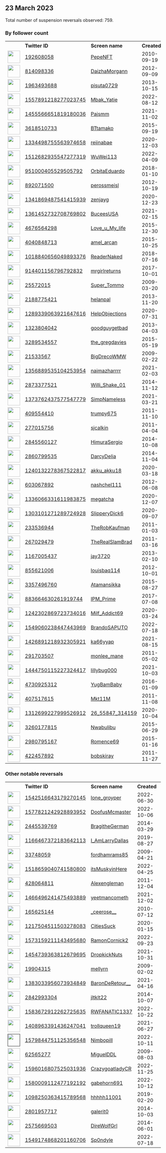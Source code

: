 
## 23 March 2023
Total number of suspension reversals observed: 759.

### By follower count
<table><tr><th></th><th align="left">Twitter ID</th><th align="left">Screen name</th>
<th align="left">Created</th><th align="left">Status</th><th align="left">Suspended</th><th align="left">Followers</th>
<tr><td><a href="https://pbs.twimg.com/profile_images/1477061966317461504/WUzVJE-U_normal.jpg"><img src="https://pbs.twimg.com/profile_images/1477061966317461504/WUzVJE-U_normal.jpg" width="40px" height="40px" align="center"/></a></td><td><a href="https://twitter.com/intent/user?user_id=192608058">192608058</a></td><td><a href="https://twitter.com/PepeNFT">PepeNFT</a></td><td>2010-09-19</td><td align="center"></td><td>2022-02-23</td><td>1630909</td></tr>
<tr><td><a href="https://pbs.twimg.com/profile_images/1630306755816345600/8Hio8GfF_normal.jpg"><img src="https://pbs.twimg.com/profile_images/1630306755816345600/8Hio8GfF_normal.jpg" width="40px" height="40px" align="center"/></a></td><td><a href="https://twitter.com/intent/user?user_id=814098336">814098336</a></td><td><a href="https://twitter.com/DaizhaMorgann">DaizhaMorgann</a></td><td>2012-09-09</td><td align="center"></td><td></td><td>385448</td></tr>
<tr><td><a href="https://pbs.twimg.com/profile_images/1355027913763024898/jFRhb3UI_normal.jpg"><img src="https://pbs.twimg.com/profile_images/1355027913763024898/jFRhb3UI_normal.jpg" width="40px" height="40px" align="center"/></a></td><td><a href="https://twitter.com/intent/user?user_id=1963493688">1963493688</a></td><td><a href="https://twitter.com/pisuta0729">pisuta0729</a></td><td>2013-10-15</td><td align="center"></td><td>2023-02-03</td><td>85961</td></tr>
<tr><td><a href="https://pbs.twimg.com/profile_images/1574538150667440128/TUQFkak__normal.jpg"><img src="https://pbs.twimg.com/profile_images/1574538150667440128/TUQFkak__normal.jpg" width="40px" height="40px" align="center"/></a></td><td><a href="https://twitter.com/intent/user?user_id=1557891218277023745">1557891218277023745</a></td><td><a href="https://twitter.com/Mbak_Yatie">Mbak_Yatie</a></td><td>2022-08-12</td><td align="center">🔒</td><td>2023-01-07</td><td>84401</td></tr>
<tr><td><a href="https://pbs.twimg.com/profile_images/1637107429790867456/9o19xAWv_normal.jpg"><img src="https://pbs.twimg.com/profile_images/1637107429790867456/9o19xAWv_normal.jpg" width="40px" height="40px" align="center"/></a></td><td><a href="https://twitter.com/intent/user?user_id=1455566651819180036">1455566651819180036</a></td><td><a href="https://twitter.com/Pajsmm">Pajsmm</a></td><td>2021-11-02</td><td align="center"></td><td>2022-08-15</td><td>58827</td></tr>
<tr><td><a href="https://pbs.twimg.com/profile_images/1585459670021382145/Gr_bE9SG_normal.jpg"><img src="https://pbs.twimg.com/profile_images/1585459670021382145/Gr_bE9SG_normal.jpg" width="40px" height="40px" align="center"/></a></td><td><a href="https://twitter.com/intent/user?user_id=3618510733">3618510733</a></td><td><a href="https://twitter.com/BTtamako">BTtamako</a></td><td>2015-09-19</td><td align="center"></td><td>2023-02-15</td><td>56493</td></tr>
<tr><td><a href="https://pbs.twimg.com/profile_images/1640862967930449920/CZd_wWeP_normal.jpg"><img src="https://pbs.twimg.com/profile_images/1640862967930449920/CZd_wWeP_normal.jpg" width="40px" height="40px" align="center"/></a></td><td><a href="https://twitter.com/intent/user?user_id=1334498755563974658">1334498755563974658</a></td><td><a href="https://twitter.com/reiinabae">reiinabae</a></td><td>2020-12-03</td><td align="center"></td><td>2023-01-06</td><td>44986</td></tr>
<tr><td><a href="https://pbs.twimg.com/profile_images/1517222273039708161/98wNOFut_normal.jpg"><img src="https://pbs.twimg.com/profile_images/1517222273039708161/98wNOFut_normal.jpg" width="40px" height="40px" align="center"/></a></td><td><a href="https://twitter.com/intent/user?user_id=1512682935547277319">1512682935547277319</a></td><td><a href="https://twitter.com/WuWei113">WuWei113</a></td><td>2022-04-09</td><td align="center"></td><td>2022-04-27</td><td>36935</td></tr>
<tr><td><a href="https://pbs.twimg.com/profile_images/1393968764178345986/IUagssHz_normal.jpg"><img src="https://pbs.twimg.com/profile_images/1393968764178345986/IUagssHz_normal.jpg" width="40px" height="40px" align="center"/></a></td><td><a href="https://twitter.com/intent/user?user_id=951000405529505792">951000405529505792</a></td><td><a href="https://twitter.com/OrbitaEduardo">OrbitaEduardo</a></td><td>2018-01-10</td><td align="center"></td><td></td><td>23560</td></tr>
<tr><td><a href="https://pbs.twimg.com/profile_images/1013074744957120513/IOOdNBJn_normal.jpg"><img src="https://pbs.twimg.com/profile_images/1013074744957120513/IOOdNBJn_normal.jpg" width="40px" height="40px" align="center"/></a></td><td><a href="https://twitter.com/intent/user?user_id=892071500">892071500</a></td><td><a href="https://twitter.com/perossmeisl">perossmeisl</a></td><td>2012-10-19</td><td align="center"></td><td></td><td>20300</td></tr>
<tr><td><a href="https://pbs.twimg.com/profile_images/1653535350122336262/JJ2iPOUS_normal.jpg"><img src="https://pbs.twimg.com/profile_images/1653535350122336262/JJ2iPOUS_normal.jpg" width="40px" height="40px" align="center"/></a></td><td><a href="https://twitter.com/intent/user?user_id=1341869487541415939">1341869487541415939</a></td><td><a href="https://twitter.com/zenjayg">zenjayg</a></td><td>2020-12-23</td><td align="center"></td><td></td><td>19990</td></tr>
<tr><td><a href="https://pbs.twimg.com/profile_images/1593601843564888069/VD7avIMC_normal.jpg"><img src="https://pbs.twimg.com/profile_images/1593601843564888069/VD7avIMC_normal.jpg" width="40px" height="40px" align="center"/></a></td><td><a href="https://twitter.com/intent/user?user_id=1361452732708769802">1361452732708769802</a></td><td><a href="https://twitter.com/BuceesUSA">BuceesUSA</a></td><td>2021-02-15</td><td align="center"></td><td>2022-11-24</td><td>18318</td></tr>
<tr><td><a href="https://pbs.twimg.com/profile_images/1634019529193041920/vIXskIws_normal.jpg"><img src="https://pbs.twimg.com/profile_images/1634019529193041920/vIXskIws_normal.jpg" width="40px" height="40px" align="center"/></a></td><td><a href="https://twitter.com/intent/user?user_id=4676564298">4676564298</a></td><td><a href="https://twitter.com/Love_u_My_life">Love_u_My_life</a></td><td>2015-12-30</td><td align="center"></td><td></td><td>16794</td></tr>
<tr><td><a href="https://pbs.twimg.com/profile_images/1638536412222898177/wJLrMK-R_normal.jpg"><img src="https://pbs.twimg.com/profile_images/1638536412222898177/wJLrMK-R_normal.jpg" width="40px" height="40px" align="center"/></a></td><td><a href="https://twitter.com/intent/user?user_id=4040848713">4040848713</a></td><td><a href="https://twitter.com/amel_arcan">amel_arcan</a></td><td>2015-10-25</td><td align="center">👋</td><td>2022-05-31</td><td>15723</td></tr>
<tr><td><a href="https://pbs.twimg.com/profile_images/1323276491535261697/0UlKvuK3_normal.jpg"><img src="https://pbs.twimg.com/profile_images/1323276491535261697/0UlKvuK3_normal.jpg" width="40px" height="40px" align="center"/></a></td><td><a href="https://twitter.com/intent/user?user_id=1018840656049893376">1018840656049893376</a></td><td><a href="https://twitter.com/ReaderNaked">ReaderNaked</a></td><td>2018-07-16</td><td align="center"></td><td>2023-02-02</td><td>14184</td></tr>
<tr><td><a href="https://pbs.twimg.com/profile_images/1564447874125283329/-9nBxQ5__normal.jpg"><img src="https://pbs.twimg.com/profile_images/1564447874125283329/-9nBxQ5__normal.jpg" width="40px" height="40px" align="center"/></a></td><td><a href="https://twitter.com/intent/user?user_id=914401156796792832">914401156796792832</a></td><td><a href="https://twitter.com/mrgirlreturns">mrgirlreturns</a></td><td>2017-10-01</td><td align="center"></td><td>2023-03-21</td><td>13851</td></tr>
<tr><td><a href="https://pbs.twimg.com/profile_images/683639369522089984/kQEdX2Ne_normal.png"><img src="https://pbs.twimg.com/profile_images/683639369522089984/kQEdX2Ne_normal.png" width="40px" height="40px" align="center"/></a></td><td><a href="https://twitter.com/intent/user?user_id=25572015">25572015</a></td><td><a href="https://twitter.com/Super_Tommo">Super_Tommo</a></td><td>2009-03-20</td><td align="center"></td><td>2022-12-21</td><td>13374</td></tr>
<tr><td><a href="https://pbs.twimg.com/profile_images/1659892379954954244/6Xt2YlDN_normal.jpg"><img src="https://pbs.twimg.com/profile_images/1659892379954954244/6Xt2YlDN_normal.jpg" width="40px" height="40px" align="center"/></a></td><td><a href="https://twitter.com/intent/user?user_id=2188775421">2188775421</a></td><td><a href="https://twitter.com/helanpal">helanpal</a></td><td>2013-11-20</td><td align="center">👋</td><td>2023-02-06</td><td>13114</td></tr>
<tr><td><a href="https://pbs.twimg.com/profile_images/1570437264240672768/alsRz3ff_normal.jpg"><img src="https://pbs.twimg.com/profile_images/1570437264240672768/alsRz3ff_normal.jpg" width="40px" height="40px" align="center"/></a></td><td><a href="https://twitter.com/intent/user?user_id=1289339063921647616">1289339063921647616</a></td><td><a href="https://twitter.com/HelpObjections">HelpObjections</a></td><td>2020-07-31</td><td align="center">🔒</td><td>2022-09-21</td><td>11700</td></tr>
<tr><td><a href="https://pbs.twimg.com/profile_images/1607941739607896065/yRfmVPOf_normal.jpg"><img src="https://pbs.twimg.com/profile_images/1607941739607896065/yRfmVPOf_normal.jpg" width="40px" height="40px" align="center"/></a></td><td><a href="https://twitter.com/intent/user?user_id=1323804042">1323804042</a></td><td><a href="https://twitter.com/goodguygetbad">goodguygetbad</a></td><td>2013-04-03</td><td align="center"></td><td>2023-02-04</td><td>11552</td></tr>
<tr><td><a href="https://pbs.twimg.com/profile_images/1017252198961557504/uH8RhwTM_normal.jpg"><img src="https://pbs.twimg.com/profile_images/1017252198961557504/uH8RhwTM_normal.jpg" width="40px" height="40px" align="center"/></a></td><td><a href="https://twitter.com/intent/user?user_id=3289534557">3289534557</a></td><td><a href="https://twitter.com/the_gregdavies">the_gregdavies</a></td><td>2015-05-19</td><td align="center"></td><td>2023-03-15</td><td>10551</td></tr>
<tr><td><a href="https://pbs.twimg.com/profile_images/1660927034380500992/ezPx20qP_normal.jpg"><img src="https://pbs.twimg.com/profile_images/1660927034380500992/ezPx20qP_normal.jpg" width="40px" height="40px" align="center"/></a></td><td><a href="https://twitter.com/intent/user?user_id=21533567">21533567</a></td><td><a href="https://twitter.com/BigDrecoWMW">BigDrecoWMW</a></td><td>2009-02-22</td><td align="center"></td><td>2023-02-06</td><td>10537</td></tr>
<tr><td><a href="https://pbs.twimg.com/profile_images/1567453649936482304/gIiSj9Z0_normal.jpg"><img src="https://pbs.twimg.com/profile_images/1567453649936482304/gIiSj9Z0_normal.jpg" width="40px" height="40px" align="center"/></a></td><td><a href="https://twitter.com/intent/user?user_id=1356889535104253954">1356889535104253954</a></td><td><a href="https://twitter.com/naimazharrrr">naimazharrrr</a></td><td>2021-02-03</td><td align="center"></td><td>2022-09-09</td><td>9469</td></tr>
<tr><td><a href="https://pbs.twimg.com/profile_images/1348275536754302977/hFaLycwT_normal.jpg"><img src="https://pbs.twimg.com/profile_images/1348275536754302977/hFaLycwT_normal.jpg" width="40px" height="40px" align="center"/></a></td><td><a href="https://twitter.com/intent/user?user_id=2873377521">2873377521</a></td><td><a href="https://twitter.com/Willi_Shake_01">Willi_Shake_01</a></td><td>2014-11-12</td><td align="center"></td><td>2023-01-19</td><td>9462</td></tr>
<tr><td><a href="https://pbs.twimg.com/profile_images/1594737714682744833/bLoe-0nG_normal.jpg"><img src="https://pbs.twimg.com/profile_images/1594737714682744833/bLoe-0nG_normal.jpg" width="40px" height="40px" align="center"/></a></td><td><a href="https://twitter.com/intent/user?user_id=1373762437577547779">1373762437577547779</a></td><td><a href="https://twitter.com/SimpNameless">SimpNameless</a></td><td>2021-03-21</td><td align="center"></td><td>2023-02-03</td><td>8251</td></tr>
<tr><td><a href="https://pbs.twimg.com/profile_images/1268219936058589185/DdWsib0r_normal.jpg"><img src="https://pbs.twimg.com/profile_images/1268219936058589185/DdWsib0r_normal.jpg" width="40px" height="40px" align="center"/></a></td><td><a href="https://twitter.com/intent/user?user_id=409554410">409554410</a></td><td><a href="https://twitter.com/trumpy675">trumpy675</a></td><td>2011-11-10</td><td align="center"></td><td></td><td>7557</td></tr>
<tr><td><a href="https://pbs.twimg.com/profile_images/1525088560017297408/8h003T-a_normal.jpg"><img src="https://pbs.twimg.com/profile_images/1525088560017297408/8h003T-a_normal.jpg" width="40px" height="40px" align="center"/></a></td><td><a href="https://twitter.com/intent/user?user_id=277015756">277015756</a></td><td><a href="https://twitter.com/sjcalkin">sjcalkin</a></td><td>2011-04-04</td><td align="center"></td><td>2023-03-03</td><td>7468</td></tr>
<tr><td><a href="https://pbs.twimg.com/profile_images/1651379140136771586/BPSCec13_normal.jpg"><img src="https://pbs.twimg.com/profile_images/1651379140136771586/BPSCec13_normal.jpg" width="40px" height="40px" align="center"/></a></td><td><a href="https://twitter.com/intent/user?user_id=2845560127">2845560127</a></td><td><a href="https://twitter.com/HimuraSergio">HimuraSergio</a></td><td>2014-10-08</td><td align="center"></td><td>2023-02-05</td><td>7174</td></tr>
<tr><td><a href="https://pbs.twimg.com/profile_images/863065365932384256/e8lLenBO_normal.jpg"><img src="https://pbs.twimg.com/profile_images/863065365932384256/e8lLenBO_normal.jpg" width="40px" height="40px" align="center"/></a></td><td><a href="https://twitter.com/intent/user?user_id=2860799535">2860799535</a></td><td><a href="https://twitter.com/DarcyDelia">DarcyDelia</a></td><td>2014-11-04</td><td align="center"></td><td></td><td>6929</td></tr>
<tr><td><a href="https://pbs.twimg.com/profile_images/1655052851130011649/HKx-JdSJ_normal.jpg"><img src="https://pbs.twimg.com/profile_images/1655052851130011649/HKx-JdSJ_normal.jpg" width="40px" height="40px" align="center"/></a></td><td><a href="https://twitter.com/intent/user?user_id=1240132278367522817">1240132278367522817</a></td><td><a href="https://twitter.com/akku_akku18">akku_akku18</a></td><td>2020-03-18</td><td align="center"></td><td></td><td>6842</td></tr>
<tr><td><a href="https://pbs.twimg.com/profile_images/1506529035236560897/Gtnm4e2Y_normal.jpg"><img src="https://pbs.twimg.com/profile_images/1506529035236560897/Gtnm4e2Y_normal.jpg" width="40px" height="40px" align="center"/></a></td><td><a href="https://twitter.com/intent/user?user_id=603067892">603067892</a></td><td><a href="https://twitter.com/nashchel111">nashchel111</a></td><td>2012-06-08</td><td align="center"></td><td>2022-09-20</td><td>6781</td></tr>
<tr><td><a href="https://pbs.twimg.com/profile_images/1498678264231047178/VBNX_sfM_normal.jpg"><img src="https://pbs.twimg.com/profile_images/1498678264231047178/VBNX_sfM_normal.jpg" width="40px" height="40px" align="center"/></a></td><td><a href="https://twitter.com/intent/user?user_id=1336066331611983875">1336066331611983875</a></td><td><a href="https://twitter.com/megatcha">megatcha</a></td><td>2020-12-07</td><td align="center"></td><td>2022-07-03</td><td>6332</td></tr>
<tr><td><a href="https://pbs.twimg.com/profile_images/1303792278125735936/Q3Ou7KY8_normal.jpg"><img src="https://pbs.twimg.com/profile_images/1303792278125735936/Q3Ou7KY8_normal.jpg" width="40px" height="40px" align="center"/></a></td><td><a href="https://twitter.com/intent/user?user_id=1303101271289724928">1303101271289724928</a></td><td><a href="https://twitter.com/SlipperyDick6">SlipperyDick6</a></td><td>2020-09-07</td><td align="center">👋</td><td>2023-03-15</td><td>6239</td></tr>
<tr><td><a href="https://pbs.twimg.com/profile_images/1645951434242785282/EgjVwbdy_normal.jpg"><img src="https://pbs.twimg.com/profile_images/1645951434242785282/EgjVwbdy_normal.jpg" width="40px" height="40px" align="center"/></a></td><td><a href="https://twitter.com/intent/user?user_id=233536944">233536944</a></td><td><a href="https://twitter.com/TheRobKaufman">TheRobKaufman</a></td><td>2011-01-03</td><td align="center"></td><td></td><td>6167</td></tr>
<tr><td><a href="https://pbs.twimg.com/profile_images/1627741119600594945/xsktjT2O_normal.jpg"><img src="https://pbs.twimg.com/profile_images/1627741119600594945/xsktjT2O_normal.jpg" width="40px" height="40px" align="center"/></a></td><td><a href="https://twitter.com/intent/user?user_id=267029479">267029479</a></td><td><a href="https://twitter.com/TheRealSlamBrad">TheRealSlamBrad</a></td><td>2011-03-16</td><td align="center"></td><td></td><td>5124</td></tr>
<tr><td><a href="https://pbs.twimg.com/profile_images/980715258770845696/cixYhdug_normal.jpg"><img src="https://pbs.twimg.com/profile_images/980715258770845696/cixYhdug_normal.jpg" width="40px" height="40px" align="center"/></a></td><td><a href="https://twitter.com/intent/user?user_id=1167005437">1167005437</a></td><td><a href="https://twitter.com/jay3720">jay3720</a></td><td>2013-02-10</td><td align="center"></td><td>2023-02-03</td><td>4782</td></tr>
<tr><td><a href="https://pbs.twimg.com/profile_images/1177050882799800322/WFga9gA1_normal.jpg"><img src="https://pbs.twimg.com/profile_images/1177050882799800322/WFga9gA1_normal.jpg" width="40px" height="40px" align="center"/></a></td><td><a href="https://twitter.com/intent/user?user_id=855621006">855621006</a></td><td><a href="https://twitter.com/louisbaq114">louisbaq114</a></td><td>2012-10-01</td><td align="center"></td><td>2023-03-20</td><td>4474</td></tr>
<tr><td><a href="https://pbs.twimg.com/profile_images/1580916389933887491/btsQloS7_normal.jpg"><img src="https://pbs.twimg.com/profile_images/1580916389933887491/btsQloS7_normal.jpg" width="40px" height="40px" align="center"/></a></td><td><a href="https://twitter.com/intent/user?user_id=3357496760">3357496760</a></td><td><a href="https://twitter.com/Atamansikka">Atamansikka</a></td><td>2015-08-27</td><td align="center"></td><td>2022-12-20</td><td>4087</td></tr>
<tr><td><a href="https://pbs.twimg.com/profile_images/1027720598137516032/0UwpoWRc_normal.jpg"><img src="https://pbs.twimg.com/profile_images/1027720598137516032/0UwpoWRc_normal.jpg" width="40px" height="40px" align="center"/></a></td><td><a href="https://twitter.com/intent/user?user_id=883664630261919744">883664630261919744</a></td><td><a href="https://twitter.com/IPM_Prime">IPM_Prime</a></td><td>2017-07-08</td><td align="center"></td><td></td><td>3822</td></tr>
<tr><td><a href="https://pbs.twimg.com/profile_images/1613068535189868544/pm_jRcAW_normal.jpg"><img src="https://pbs.twimg.com/profile_images/1613068535189868544/pm_jRcAW_normal.jpg" width="40px" height="40px" align="center"/></a></td><td><a href="https://twitter.com/intent/user?user_id=1242302869723734016">1242302869723734016</a></td><td><a href="https://twitter.com/Milf_Addict69">Milf_Addict69</a></td><td>2020-03-24</td><td align="center"></td><td>2023-02-05</td><td>3713</td></tr>
<tr><td><a href="https://pbs.twimg.com/profile_images/1630424214502092800/n_quwUbX_normal.jpg"><img src="https://pbs.twimg.com/profile_images/1630424214502092800/n_quwUbX_normal.jpg" width="40px" height="40px" align="center"/></a></td><td><a href="https://twitter.com/intent/user?user_id=1549060238447443969">1549060238447443969</a></td><td><a href="https://twitter.com/BrandoSAPUTO">BrandoSAPUTO</a></td><td>2022-07-18</td><td align="center"></td><td>2023-03-21</td><td>3278</td></tr>
<tr><td><a href="https://pbs.twimg.com/profile_images/1599486078037422082/S24_Db0h_normal.jpg"><img src="https://pbs.twimg.com/profile_images/1599486078037422082/S24_Db0h_normal.jpg" width="40px" height="40px" align="center"/></a></td><td><a href="https://twitter.com/intent/user?user_id=1426891218932305921">1426891218932305921</a></td><td><a href="https://twitter.com/ka66yyap">ka66yyap</a></td><td>2021-08-15</td><td align="center"></td><td>2023-02-06</td><td>3185</td></tr>
<tr><td><a href="https://pbs.twimg.com/profile_images/1597984035913060358/ZALz9MUl_normal.jpg"><img src="https://pbs.twimg.com/profile_images/1597984035913060358/ZALz9MUl_normal.jpg" width="40px" height="40px" align="center"/></a></td><td><a href="https://twitter.com/intent/user?user_id=291703507">291703507</a></td><td><a href="https://twitter.com/monlee_mane">monlee_mane</a></td><td>2011-05-02</td><td align="center"></td><td>2023-01-15</td><td>3153</td></tr>
<tr><td><a href="https://pbs.twimg.com/profile_images/1456410262307672065/hj03L0WG_normal.jpg"><img src="https://pbs.twimg.com/profile_images/1456410262307672065/hj03L0WG_normal.jpg" width="40px" height="40px" align="center"/></a></td><td><a href="https://twitter.com/intent/user?user_id=1444750115227324417">1444750115227324417</a></td><td><a href="https://twitter.com/lillybug000">lillybug000</a></td><td>2021-10-03</td><td align="center"></td><td>2023-03-17</td><td>3102</td></tr>
<tr><td><a href="https://pbs.twimg.com/profile_images/1489214427102846979/r0yH9W6r_normal.jpg"><img src="https://pbs.twimg.com/profile_images/1489214427102846979/r0yH9W6r_normal.jpg" width="40px" height="40px" align="center"/></a></td><td><a href="https://twitter.com/intent/user?user_id=4730925312">4730925312</a></td><td><a href="https://twitter.com/YugBamBaby">YugBamBaby</a></td><td>2016-01-09</td><td align="center"></td><td>2022-09-03</td><td>2969</td></tr>
<tr><td><a href="https://pbs.twimg.com/profile_images/1167516283992268804/SKAtWsek_normal.jpg"><img src="https://pbs.twimg.com/profile_images/1167516283992268804/SKAtWsek_normal.jpg" width="40px" height="40px" align="center"/></a></td><td><a href="https://twitter.com/intent/user?user_id=407517615">407517615</a></td><td><a href="https://twitter.com/Mkt11M">Mkt11M</a></td><td>2011-11-08</td><td align="center"></td><td></td><td>2935</td></tr>
<tr><td><a href="https://pbs.twimg.com/profile_images/1368118350161862657/7Jnbnd62_normal.jpg"><img src="https://pbs.twimg.com/profile_images/1368118350161862657/7Jnbnd62_normal.jpg" width="40px" height="40px" align="center"/></a></td><td><a href="https://twitter.com/intent/user?user_id=1312699227999526912">1312699227999526912</a></td><td><a href="https://twitter.com/26_55847_314159">26_55847_314159</a></td><td>2020-10-04</td><td align="center">🔒</td><td>2022-04-04</td><td>2691</td></tr>
<tr><td><a href="https://pbs.twimg.com/profile_images/1476949171093446656/tObNMPp5_normal.jpg"><img src="https://pbs.twimg.com/profile_images/1476949171093446656/tObNMPp5_normal.jpg" width="40px" height="40px" align="center"/></a></td><td><a href="https://twitter.com/intent/user?user_id=3260177815">3260177815</a></td><td><a href="https://twitter.com/Nwabulibu">Nwabulibu</a></td><td>2015-06-29</td><td align="center"></td><td>2023-03-13</td><td>2657</td></tr>
<tr><td><a href="https://pbs.twimg.com/profile_images/659573262058393604/U4Nsnz9o_normal.jpg"><img src="https://pbs.twimg.com/profile_images/659573262058393604/U4Nsnz9o_normal.jpg" width="40px" height="40px" align="center"/></a></td><td><a href="https://twitter.com/intent/user?user_id=2980795167">2980795167</a></td><td><a href="https://twitter.com/Romence69">Romence69</a></td><td>2015-01-16</td><td align="center"></td><td>2023-02-05</td><td>2579</td></tr>
<tr><td><a href="https://pbs.twimg.com/profile_images/1650149196618498048/16rYi7Ki_normal.jpg"><img src="https://pbs.twimg.com/profile_images/1650149196618498048/16rYi7Ki_normal.jpg" width="40px" height="40px" align="center"/></a></td><td><a href="https://twitter.com/intent/user?user_id=422457892">422457892</a></td><td><a href="https://twitter.com/bobskiray">bobskiray</a></td><td>2011-11-27</td><td align="center">🚫</td><td></td><td>2487</td></tr>
</table>

### Other notable reversals
<table><tr><th></th><th align="left">Twitter ID</th><th align="left">Screen name</th>
<th align="left">Created</th><th align="left">Status</th><th align="left">Suspended</th><th align="left">Followers</th>
<tr><td><a href="https://pbs.twimg.com/profile_images/1639671449215549441/D3Uh06KZ_normal.jpg"><img src="https://pbs.twimg.com/profile_images/1639671449215549441/D3Uh06KZ_normal.jpg" width="40px" height="40px" align="center"/></a></td><td><a href="https://twitter.com/intent/user?user_id=1542516643179270145">1542516643179270145</a></td><td><a href="https://twitter.com/lone_groyper">lone_groyper</a></td><td>2022-06-30</td><td align="center"></td><td>2022-08-30</td><td>403</td></tr>
<tr><td><a href="https://pbs.twimg.com/profile_images/1643716012452331527/LioRT6zg_normal.jpg"><img src="https://pbs.twimg.com/profile_images/1643716012452331527/LioRT6zg_normal.jpg" width="40px" height="40px" align="center"/></a></td><td><a href="https://twitter.com/intent/user?user_id=1577821242928893952">1577821242928893952</a></td><td><a href="https://twitter.com/DoofusMcmaster">DoofusMcmaster</a></td><td>2022-10-06</td><td align="center"></td><td>2022-12-09</td><td>638</td></tr>
<tr><td><a href="https://pbs.twimg.com/profile_images/1183446580285845509/JG-xt9g7_normal.jpg"><img src="https://pbs.twimg.com/profile_images/1183446580285845509/JG-xt9g7_normal.jpg" width="40px" height="40px" align="center"/></a></td><td><a href="https://twitter.com/intent/user?user_id=2445539769">2445539769</a></td><td><a href="https://twitter.com/BragitheGerman">BragitheGerman</a></td><td>2014-03-29</td><td align="center">👋</td><td>2022-11-06</td><td>582</td></tr>
<tr><td><a href="https://pbs.twimg.com/profile_images/1441450003562733568/wHwjr0Pl_normal.jpg"><img src="https://pbs.twimg.com/profile_images/1441450003562733568/wHwjr0Pl_normal.jpg" width="40px" height="40px" align="center"/></a></td><td><a href="https://twitter.com/intent/user?user_id=1166467372183642113">1166467372183642113</a></td><td><a href="https://twitter.com/I_AmLarryDallas">I_AmLarryDallas</a></td><td>2019-08-27</td><td align="center">🔒</td><td>2022-12-02</td><td>321</td></tr>
<tr><td><a href="https://pbs.twimg.com/profile_images/1232466061146062848/JR5DVmfF_normal.jpg"><img src="https://pbs.twimg.com/profile_images/1232466061146062848/JR5DVmfF_normal.jpg" width="40px" height="40px" align="center"/></a></td><td><a href="https://twitter.com/intent/user?user_id=33748059">33748059</a></td><td><a href="https://twitter.com/fordhamrams85">fordhamrams85</a></td><td>2009-04-21</td><td align="center"></td><td>2023-03-01</td><td>826</td></tr>
<tr><td><a href="https://pbs.twimg.com/profile_images/1647632319342075905/pagp1dom_normal.jpg"><img src="https://pbs.twimg.com/profile_images/1647632319342075905/pagp1dom_normal.jpg" width="40px" height="40px" align="center"/></a></td><td><a href="https://twitter.com/intent/user?user_id=1518659040741580800">1518659040741580800</a></td><td><a href="https://twitter.com/itsMuskyinHere">itsMuskyinHere</a></td><td>2022-04-25</td><td align="center"></td><td>2022-12-12</td><td>149</td></tr>
<tr><td><a href="https://pbs.twimg.com/profile_images/897421921553448963/p-Ph-R7z_normal.jpg"><img src="https://pbs.twimg.com/profile_images/897421921553448963/p-Ph-R7z_normal.jpg" width="40px" height="40px" align="center"/></a></td><td><a href="https://twitter.com/intent/user?user_id=428064811">428064811</a></td><td><a href="https://twitter.com/Alexengleman">Alexengleman</a></td><td>2011-12-04</td><td align="center"></td><td>2023-03-13</td><td>58</td></tr>
<tr><td><a href="https://pbs.twimg.com/profile_images/1639298468379328512/7ExY_ugX_normal.jpg"><img src="https://pbs.twimg.com/profile_images/1639298468379328512/7ExY_ugX_normal.jpg" width="40px" height="40px" align="center"/></a></td><td><a href="https://twitter.com/intent/user?user_id=1466496241475493889">1466496241475493889</a></td><td><a href="https://twitter.com/yeetmancometh">yeetmancometh</a></td><td>2021-12-02</td><td align="center"></td><td>2022-07-21</td><td>410</td></tr>
<tr><td><a href="https://pbs.twimg.com/profile_images/1593101703720493058/6E6uDs58_normal.jpg"><img src="https://pbs.twimg.com/profile_images/1593101703720493058/6E6uDs58_normal.jpg" width="40px" height="40px" align="center"/></a></td><td><a href="https://twitter.com/intent/user?user_id=165625144">165625144</a></td><td><a href="https://twitter.com/_ceerose__">_ceerose__</a></td><td>2010-07-12</td><td align="center"></td><td>2022-11-21</td><td>256</td></tr>
<tr><td><a href="https://pbs.twimg.com/profile_images/1295010532521644032/2M12Fucu_normal.jpg"><img src="https://pbs.twimg.com/profile_images/1295010532521644032/2M12Fucu_normal.jpg" width="40px" height="40px" align="center"/></a></td><td><a href="https://twitter.com/intent/user?user_id=1217504511503278083">1217504511503278083</a></td><td><a href="https://twitter.com/CitiesSuck">CitiesSuck</a></td><td>2020-01-15</td><td align="center"></td><td>2022-11-07</td><td>384</td></tr>
<tr><td><a href="https://pbs.twimg.com/profile_images/1584343613735051264/6D_Cza20_normal.jpg"><img src="https://pbs.twimg.com/profile_images/1584343613735051264/6D_Cza20_normal.jpg" width="40px" height="40px" align="center"/></a></td><td><a href="https://twitter.com/intent/user?user_id=1573159211143495680">1573159211143495680</a></td><td><a href="https://twitter.com/RamonCornick2">RamonCornick2</a></td><td>2022-09-23</td><td align="center"></td><td>2022-12-19</td><td>50</td></tr>
<tr><td><a href="https://pbs.twimg.com/profile_images/1660451053698187264/UnKNQCDR_normal.jpg"><img src="https://pbs.twimg.com/profile_images/1660451053698187264/UnKNQCDR_normal.jpg" width="40px" height="40px" align="center"/></a></td><td><a href="https://twitter.com/intent/user?user_id=1454739363812679695">1454739363812679695</a></td><td><a href="https://twitter.com/DropkickNuts">DropkickNuts</a></td><td>2021-10-31</td><td align="center"></td><td>2022-10-26</td><td>1179</td></tr>
<tr><td><a href="https://pbs.twimg.com/profile_images/543910643418427392/cNVhyD6W_normal.png"><img src="https://pbs.twimg.com/profile_images/543910643418427392/cNVhyD6W_normal.png" width="40px" height="40px" align="center"/></a></td><td><a href="https://twitter.com/intent/user?user_id=19904315">19904315</a></td><td><a href="https://twitter.com/mellyrn">mellyrn</a></td><td>2009-02-02</td><td align="center"></td><td>2022-12-13</td><td>318</td></tr>
<tr><td><a href="https://pbs.twimg.com/profile_images/1589772501101551616/FvTNOfuO_normal.jpg"><img src="https://pbs.twimg.com/profile_images/1589772501101551616/FvTNOfuO_normal.jpg" width="40px" height="40px" align="center"/></a></td><td><a href="https://twitter.com/intent/user?user_id=1383033956073934849">1383033956073934849</a></td><td><a href="https://twitter.com/BaronDeRetour__">BaronDeRetour__</a></td><td>2021-04-16</td><td align="center"></td><td>2023-01-14</td><td>2276</td></tr>
<tr><td><a href="https://pbs.twimg.com/profile_images/1369294046980608001/wlATpR22_normal.jpg"><img src="https://pbs.twimg.com/profile_images/1369294046980608001/wlATpR22_normal.jpg" width="40px" height="40px" align="center"/></a></td><td><a href="https://twitter.com/intent/user?user_id=2842993304">2842993304</a></td><td><a href="https://twitter.com/jltklt22">jltklt22</a></td><td>2014-10-07</td><td align="center"></td><td>2023-03-18</td><td>1207</td></tr>
<tr><td><a href="https://pbs.twimg.com/profile_images/1585847537944125440/H_F6jbtZ_normal.jpg"><img src="https://pbs.twimg.com/profile_images/1585847537944125440/H_F6jbtZ_normal.jpg" width="40px" height="40px" align="center"/></a></td><td><a href="https://twitter.com/intent/user?user_id=1583672912262725635">1583672912262725635</a></td><td><a href="https://twitter.com/RWFANATIC1337">RWFANATIC1337</a></td><td>2022-10-22</td><td align="center"></td><td>2022-11-25</td><td>97</td></tr>
<tr><td><a href="https://pbs.twimg.com/profile_images/1515376312906616842/QxPxXGCL_normal.jpg"><img src="https://pbs.twimg.com/profile_images/1515376312906616842/QxPxXGCL_normal.jpg" width="40px" height="40px" align="center"/></a></td><td><a href="https://twitter.com/intent/user?user_id=1408963391436247041">1408963391436247041</a></td><td><a href="https://twitter.com/trollqueen19">trollqueen19</a></td><td>2021-06-27</td><td align="center"></td><td>2023-01-03</td><td>296</td></tr>
<tr><td><a href=""><img src="" width="40px" height="40px" align="center"/></a></td><td><a href="https://twitter.com/intent/user?user_id=1579844751125356548">1579844751125356548</a></td><td><a href="https://twitter.com/NimbopilI">NimbopilI</a></td><td>2022-10-11</td><td align="center"></td><td>2023-03-18</td><td>24</td></tr>
<tr><td><a href="https://pbs.twimg.com/profile_images/1639390635911266304/ehXQQXwP_normal.jpg"><img src="https://pbs.twimg.com/profile_images/1639390635911266304/ehXQQXwP_normal.jpg" width="40px" height="40px" align="center"/></a></td><td><a href="https://twitter.com/intent/user?user_id=62565277">62565277</a></td><td><a href="https://twitter.com/MiguelDDL">MiguelDDL</a></td><td>2009-08-03</td><td align="center"></td><td>2023-02-09</td><td>1131</td></tr>
<tr><td><a href="https://pbs.twimg.com/profile_images/1603949182204510208/38RUqrih_normal.jpg"><img src="https://pbs.twimg.com/profile_images/1603949182204510208/38RUqrih_normal.jpg" width="40px" height="40px" align="center"/></a></td><td><a href="https://twitter.com/intent/user?user_id=1596016807525031936">1596016807525031936</a></td><td><a href="https://twitter.com/CrazygoatladyCR">CrazygoatladyCR</a></td><td>2022-11-25</td><td align="center"></td><td>2023-03-09</td><td>49</td></tr>
<tr><td><a href="https://pbs.twimg.com/profile_images/1630819430161870848/-Gt8Rkc2_normal.jpg"><img src="https://pbs.twimg.com/profile_images/1630819430161870848/-Gt8Rkc2_normal.jpg" width="40px" height="40px" align="center"/></a></td><td><a href="https://twitter.com/intent/user?user_id=1580009112477192192">1580009112477192192</a></td><td><a href="https://twitter.com/gabehorn691">gabehorn691</a></td><td>2022-10-12</td><td align="center"></td><td>2023-03-02</td><td>15</td></tr>
<tr><td><a href="https://pbs.twimg.com/profile_images/1603810051117965312/GT2PUnA6_normal.jpg"><img src="https://pbs.twimg.com/profile_images/1603810051117965312/GT2PUnA6_normal.jpg" width="40px" height="40px" align="center"/></a></td><td><a href="https://twitter.com/intent/user?user_id=1098250363415789568">1098250363415789568</a></td><td><a href="https://twitter.com/hhhhh11001">hhhhh11001</a></td><td>2019-02-20</td><td align="center">🔒</td><td>2023-03-17</td><td>0</td></tr>
<tr><td><a href="https://pbs.twimg.com/profile_images/1297659892132655106/PcRio_sJ_normal.jpg"><img src="https://pbs.twimg.com/profile_images/1297659892132655106/PcRio_sJ_normal.jpg" width="40px" height="40px" align="center"/></a></td><td><a href="https://twitter.com/intent/user?user_id=2801957717">2801957717</a></td><td><a href="https://twitter.com/galerit0">galerit0</a></td><td>2014-10-03</td><td align="center">🚫</td><td>2022-12-09</td><td>941</td></tr>
<tr><td><a href="https://pbs.twimg.com/profile_images/488402555593306112/Q9kUctle_normal.jpeg"><img src="https://pbs.twimg.com/profile_images/488402555593306112/Q9kUctle_normal.jpeg" width="40px" height="40px" align="center"/></a></td><td><a href="https://twitter.com/intent/user?user_id=2575669503">2575669503</a></td><td><a href="https://twitter.com/DireWolfGrl">DireWolfGrl</a></td><td>2014-06-01</td><td align="center">🚫</td><td>2022-07-16</td><td>2418</td></tr>
<tr><td><a href="https://pbs.twimg.com/profile_images/1607241591105720323/irdAqhZE_normal.jpg"><img src="https://pbs.twimg.com/profile_images/1607241591105720323/irdAqhZE_normal.jpg" width="40px" height="40px" align="center"/></a></td><td><a href="https://twitter.com/intent/user?user_id=1549174868201160706">1549174868201160706</a></td><td><a href="https://twitter.com/Sp0ndyle">Sp0ndyle</a></td><td>2022-07-18</td><td align="center"></td><td>2023-02-13</td><td>621</td></tr>
</table>
